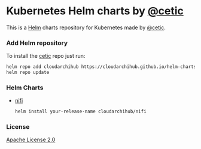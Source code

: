 # Kubernetes Helm charts by [@cetic](https://cetic.be)

This is a [Helm](https://helm.sh) charts repository for Kubernetes made by [@cetic](https://cetic.be).

### Add Helm repository

To install the [cetic](https://cetic.be) repo just run:

```bash
helm repo add cloudarchihub https://cloudarchihub.github.io/helm-charts
helm repo update
```

### Helm Charts
  
* [nifi](https://github.com/cloudarchihub/helm-nifi)

  ```bash
  helm install your-release-name cloudarchihub/nifi
  ```  


### License

[Apache License 2.0](/LICENSE)
